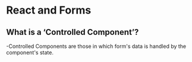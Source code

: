 # **React and Forms**


## What is a ‘Controlled Component’?

-Controlled Components are those in which form's data is handled by the component's state. 